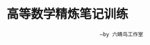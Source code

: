 # 高等数学精炼笔记训练
                                  —by 六睛鸟工作室
<!--stackedit_data:
eyJoaXN0b3J5IjpbMTA4NzA3MTYwNSwxNTAwNzkxOTc0LDEwOD
cwNzE2MDVdfQ==
-->